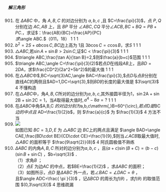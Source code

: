 ##### 解三角形
901. 在 $\Delta ABC$ 中，角 $A,B,C$ 的对边分别为 $a,b,c$ ,且 $C=\frac{\pi}{3}$，点 $P,Q$ 分别在边 $AC,AB$ 上，且 $BP$ 平分 $\angle ABC,CQ$ 平分$\angle ACB,BC+BQ=PB+PC.$，求证$：\frac{AB}{BC}=\frac{AP}{PC} <br> $求$\angle ABC.$（011，18）	1	1	1
902. $b^{2}=2S+ab\cos C,BC$边上高为 $1$且 $3b\cos C=c\cos B$，求$S$	1	1	1
903. $\triangle ABC,$若$\sin A+\sin B > 2\sin C,$证$C < \frac{\pi}{3}$	1	1	1
904. $\triangle ABC,\frac{\tan A}{\tan B}=2,$则$\frac{a}{b+c}$范围	1	1	1
905. $\triangle ABC,\angle C=\frac{\pi}{3}(2)$若点$D$在线段$AB$上，且$BD=2DA$，求$\frac{CD^2}{2a^2+5b^2}$的最大值	1	1	1
906. 在$\triangle ABC$中$,BC=\sqrt{3}AC,\angle BAC=\frac{\pi}{3},$点$D$与点$B$分别在直线$AC$的两侧且$AD=1,DC=\sqrt{3},$则$BD$的长度的最大值是	$3\sqrt{3}$	4	不懂构造
907. 在$\triangle ABC$中，角$A,B,C$所对的边分别为$a,b,c,$其外接圆半径为$1$，$\sin 2\mathrm{A}+\sin2\mathrm{B}+\sin2\mathrm{C}=1$，当$A$取得最大值时$,a^{4}-8a=?$	1	1	1
908. 在$\Delta ABC$中角$A,B,C $的对边分别为$a,b,c\mathrm{,}B=60^{\circ},$若点$D$是$BC$边的中点且$ AD=\frac{1}{2}b$，则 $\frac{a}{c}$ 为	$\frac{1}{3}$	4	方法不当
909. <img src="d5b3268d-9985-4a11-b8e6-c5269a67f690.png" > <br> 如图已知 $BC=3\mathrm{,}D,E$ 为 $\triangle ABC$ 边 $BC$上的两点且满足 $\angle BAD=\angle CAE,\frac{BD\cdot BE}{CD\cdot CE}=\frac{1}{9},$则当$\angle ACB$取最大值时$,\triangle ABC$ 的面积等于	$\frac{9\sqrt{2}}{8}$	4	阿氏圆极值不熟练
910. $\Delta ABC$ 的内角$A,B,C$ 所对的边分别为$a,b,c$ ，且$( a+c) \sin (B+C) =(b-c)(\sin B+\sin C)$ ，$b=\sqrt{3}$ ．<br>（1）求角$B$ ；<br>（2）点$E$ 为边$AC$ 的中点，若$BE=\frac{1}{2}$ ，求$\Delta ABC$ 的面积；<br>（3）如图所示，点$D$ 是$\Delta ABC$ 外一点，若$\angle BAC=\angle DAC=\theta$ ，&nbsp;&nbsp;<br>且$\angle ADC=\frac{ \pi }{3}$ ，记$\Delta BCD$ 的周长为$f(\theta)$ ，求$f(\theta)$ 的取值范围	$(0,3\sqrt{3}]$	4	思维疏漏